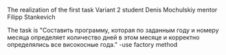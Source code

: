 The realization of the first task
Variant 2
student Denis Mochulskiy
mentor Filipp Stankevich

The task is
"Составить программу, которая по заданным году и номеру месяца определяет
количество дней в этом месяце и корректно определялись все високосные года."
-use factory method
